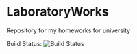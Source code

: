 # LaboratoryWorks

Repository for my homeworks for university

Build Status: ![Build Status](https://travis-ci.org/mokeev1995/LaboratoryWorks.svg?branch=master)
